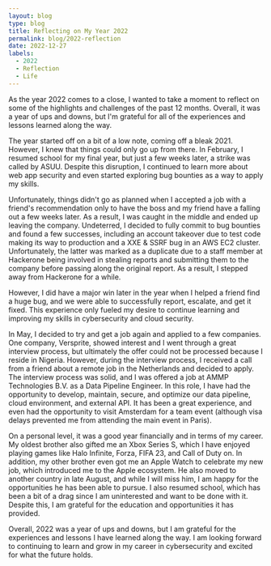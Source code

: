 ```yaml
---
layout: blog
type: blog
title: Reflecting on My Year 2022
permalink: blog/2022-reflection
date: 2022-12-27
labels:
  - 2022
  - Reflection
  - Life
---
```


As the year 2022 comes to a close, I wanted to take a moment to reflect on some of the highlights and challenges of the past 12 months. Overall, it was a year of ups and downs, but I'm grateful for all of the experiences and lessons learned along the way.

The year started off on a bit of a low note, coming off a bleak 2021. However, I knew that things could only go up from there. In February, I resumed school for my final year, but just a few weeks later, a strike was called by ASUU. Despite this disruption, I continued to learn more about web app security and even started exploring bug bounties as a way to apply my skills.

Unfortunately, things didn't go as planned when I accepted a job with a friend's recommendation only to have the boss and my friend have a falling out a few weeks later. As a result, I was caught in the middle and ended up leaving the company. Undeterred, I decided to fully commit to bug bounties and found a few successes, including an account takeover due to test code making its way to production and a XXE & SSRF bug in an AWS EC2 cluster. Unfortunately, the latter was marked as a duplicate due to a staff member at Hackerone being involved in stealing reports and submitting them to the company before passing along the original report. As a result, I stepped away from Hackerone for a while.

However, I did have a major win later in the year when I helped a friend find a huge bug, and we were able to successfully report, escalate, and get it fixed. This experience only fueled my desire to continue learning and improving my skills in cybersecurity and cloud security.

In May, I decided to try and get a job again and applied to a few companies. One company, Versprite, showed interest and I went through a great interview process, but ultimately the offer could not be processed because I reside in Nigeria. However, during the interview process, I received a call from a friend about a remote job in the Netherlands and decided to apply. The interview process was solid, and I was offered a job at AMMP Technologies B.V. as a Data Pipeline Engineer. In this role, I have had the opportunity to develop, maintain, secure, and optimize our data pipeline, cloud environment, and external API. It has been a great experience, and even had the opportunity to visit Amsterdam for a team event (although visa delays prevented me from attending the main event in Paris).

On a personal level, it was a good year financially and in terms of my career. My oldest brother also gifted me an Xbox Series S, which I have enjoyed playing games like Halo Infinite, Forza, FIFA 23, and Call of Duty on. In addition, my other brother even got me an Apple Watch to celebrate my new job, which introduced me to the Apple ecosystem. He also moved to another country in late August, and while I will miss him, I am happy for the opportunities he has been able to pursue. I also resumed school, which has been a bit of a drag since I am uninterested and want to be done with it. Despite this, I am grateful for the education and opportunities it has provided.

Overall, 2022 was a year of ups and downs, but I am grateful for the experiences and lessons I have learned along the way. I am looking forward to continuing to learn and grow in my career in cybersecurity and  excited for what the future holds.